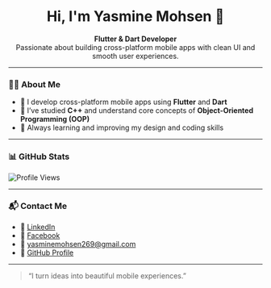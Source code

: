 <h1 align="center">Hi, I'm Yasmine Mohsen 👋</h1>

<p align="center">
  <b>Flutter & Dart Developer</b><br>
  Passionate about building cross-platform mobile apps with clean UI and smooth user experiences.
</p>

---

### 👩‍💻 About Me
- 💙 I develop cross-platform mobile apps using **Flutter** and **Dart**  
- 🔁 I’ve studied **C++** and understand core concepts of **Object-Oriented Programming (OOP)**
- 🌱 Always learning and improving my design and coding skills

---

### 📊 GitHub Stats
![Profile Views](https://komarev.com/ghpvc/?username=yasminemohsen269-collab&label=Profile%20views&color=0e75b6&style=flat)

---

### 📬 Contact Me
- 💼 [LinkedIn](https://eg.linkedin.com/in/yasmine-mohsen)
- 👤 [Facebook](https://www.facebook.com/share/1Fs17P4Zhp/?mibextid=qi2Omg)
- 📧 yasminemohsen269@gmail.com
- 🧠 [GitHub Profile](https://github.com/yasminemohsen269-collab)

---

> “I turn ideas into beautiful mobile experiences.”

